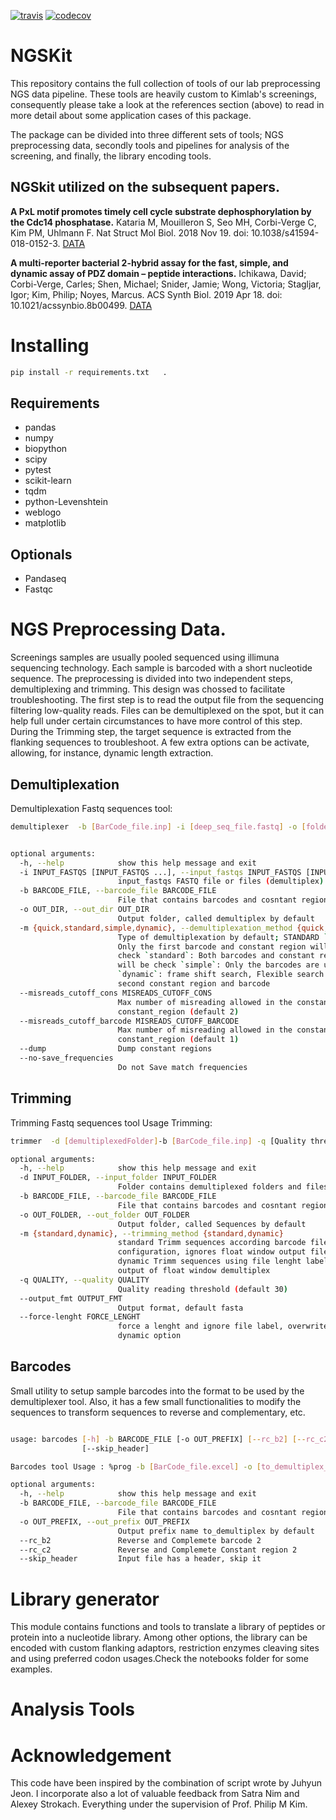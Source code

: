 [![travis](https://img.shields.io/travis/kimlaborg/kmtools.svg?style=flat-square)](https://travis-ci.org/kimlaborg/NGSKit/)
[![codecov](https://img.shields.io/codecov/c/github/kimlaborg/kmtools.svg?style=flat-square)](https://codecov.io/gh/kimlaborg/NGSKit)

# NGSKit

This repository contains the full collection of tools of our lab preprocessing NGS data pipeline. These tools are heavily custom to Kimlab's screenings, consequently please take a look at the references section (above) to read in more detail about some application cases of this package.

The package can be divided into three different sets of tools; NGS preprocessing data, secondly tools and pipelines for analysis of the screening, and finally, the library encoding tools.

## NGSkit utilized on the subsequent papers.

**A PxL motif promotes timely cell cycle substrate dephosphorylation by the Cdc14 phosphatase.** Kataria M, Mouilleron S, Seo MH, Corbi-Verge C, Kim PM, Uhlmann F. Nat Struct Mol Biol. 2018 Nov 19. doi: 10.1038/s41594-018-0152-3. [DATA](https://zenodo.org/record/3633357#.XjSXkuF7lGo)

**A multi-reporter bacterial 2-hybrid assay for the fast, simple, and dynamic assay of PDZ domain – peptide interactions.**
Ichikawa, David; Corbi-Verge, Carles; Shen, Michael; Snider, Jamie; Wong, Victoria; Stagljar, Igor; Kim, Philip; Noyes, Marcus. ACS Synth Biol. 2019 Apr 18. doi: 10.1021/acssynbio.8b00499.
[DATA](https://zenodo.org/record/2580337#.Xff0VtF7mV4)


# Installing

```bash
pip install -r requirements.txt   . 
```

## Requirements

  - pandas
  - numpy
  - biopython
  - scipy
  - pytest
  - scikit-learn
  - tqdm
  - python-Levenshtein
  - weblogo
  - matplotlib


## Optionals

  - Pandaseq
  - Fastqc



# NGS Preprocessing Data.

Screenings samples are usually pooled sequenced using illimuna sequencing technology. Each sample is barcoded with a short nucleotide sequence. The preprocessing is divided into two independent steps, demultiplexing and trimming. This design was chossed to facilitate troubleshooting.  The first step is to read the output file from the sequencing filtering low-quality reads. Files can be demultiplexed on the spot, but it can help full under certain circumstances to have more control of this step. 
During the Trimming step, the target sequence is extracted from the flanking sequences to troubleshoot. A few extra options can be activate,  allowing, for instance, dynamic length extraction. 


##  Demultiplexation

Demultiplexation Fastq sequences tool:

```bash
demultiplexer  -b [BarCode_file.inp] -i [deep_seq_file.fastq] -o [folder_name] -l 54 -m QUICK --misreads_cutoff_cons 2


optional arguments:
  -h, --help            show this help message and exit
  -i INPUT_FASTQS [INPUT_FASTQS ...], --input_fastqs INPUT_FASTQS [INPUT_FASTQS ...]
                        input_fastqs FASTQ file or files (demultiplex)
  -b BARCODE_FILE, --barcode_file BARCODE_FILE
                        File that contains barcodes and cosntant regions
  -o OUT_DIR, --out_dir OUT_DIR
                        Output folder, called demultiplex by default
  -m {quick,standard,simple,dynamic}, --demultiplexation_method {quick,standard,simple,dynamic}
                        Type of demultiplexation by default; STANDARD `quick`:
                        Only the first barcode and constant region will be
                        check `standard`: Both barcodes and constant regions
                        will be check `simple`: Only the barcodes are used
                        `dynamic`: frame shift search, Flexible search of the
                        second constant region and barcode
  --misreads_cutoff_cons MISREADS_CUTOFF_CONS
                        Max number of misreading allowed in the constant
                        constant_region (default 2)
  --misreads_cutoff_barcode MISREADS_CUTOFF_BARCODE
                        Max number of misreading allowed in the constant
                        constant_region (default 1)
  --dump                Dump constant regions
  --no-save_frequencies
                        Do not Save match frequencies
```

## Trimming

Trimming Fastq sequences tool Usage Trimming:

```bash
trimmer  -d [demultiplexedFolder]-b [BarCode_file.inp] -q [Quality threshold] -m [method] --output_fmt fasta

optional arguments:
  -h, --help            show this help message and exit
  -d INPUT_FOLDER, --input_folder INPUT_FOLDER
                        Folder contains demultiplexed folders and files
  -b BARCODE_FILE, --barcode_file BARCODE_FILE
                        File that contains barcodes and cosntant regions
  -o OUT_FOLDER, --out_folder OUT_FOLDER
                        Output folder, called Sequences by default
  -m {standard,dynamic}, --trimming_method {standard,dynamic}
                        standard Trimm sequences according barcode file
                        configuration, ignores float window output files
                        dynamic Trimm sequences using file lenght label, or
                        output of float window demultiplex
  -q QUALITY, --quality QUALITY
                        Quality reading threshold (default 30)
  --output_fmt OUTPUT_FMT
                        Output format, default fasta
  --force-lenght FORCE_LENGHT
                        force a lenght and ignore file label, overwrites
                        dynamic option

```

## Barcodes

Small utility to setup sample barcodes into the format to be used by the demultiplexer tool. Also, it has a few small functionalities to modify the sequences to transform sequences to reverse and complementary, etc. 

```bash

usage: barcodes [-h] -b BARCODE_FILE [-o OUT_PREFIX] [--rc_b2] [--rc_c2]
                [--skip_header]

Barcodes tool Usage : %prog -b [BarCode_file.excel] -o [to_demultiplex_]

optional arguments:
  -h, --help            show this help message and exit
  -b BARCODE_FILE, --barcode_file BARCODE_FILE
                        File that contains barcodes and cosntant regions
  -o OUT_PREFIX, --out_prefix OUT_PREFIX
                        Output prefix name to_demultiplex by default
  --rc_b2               Reverse and Complemete barcode 2
  --rc_c2               Reverse and Complemete Constant region 2
  --skip_header         Input file has a header, skip it
```


# Library generator

This module contains functions and tools to translate a library of peptides or protein into a nucleotide library. Among other options, the library can be encoded with custom flanking adaptors, restriction enzymes cleaving sites and using preferred codon usages.Check the notebooks folder for some examples. 

# Analysis Tools



# Acknowledgement

This code have been inspired by the combination of script wrote by Juhyun Jeon. I incorporate also a lot of valuable feedback from Satra Nim and Alexey Strokach. Everything under the supervision of Prof. Philip M Kim. 
